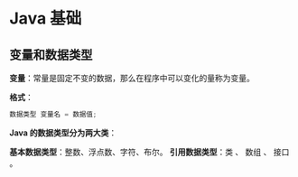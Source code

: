 # Java 基础

## 变量和数据类型

**变量**：常量是固定不变的数据，那么在程序中可以变化的量称为变量。

**格式**：

```java
数据类型 变量名 = 数据值;
```

**Java 的数据类型分为两大类**：

**基本数据类型**：整数、浮点数、字符、布尔。 
**引用数据类型**：类 、 数组 、 接口 。

